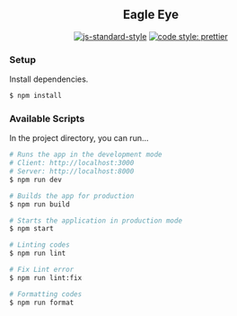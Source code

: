 <h2 align="center">Eagle Eye</h2>

<p align="center">
  <a href="http://standardjs.com"><img src="https://img.shields.io/badge/code%20style-standard-brightgreen.svg?style=flat-square&logo=eslint" alt="js-standard-style" /></a>
  <a href="https://github.com/prettier/prettier"><img src="https://img.shields.io/badge/code_style-prettier-ff69b4.svg?style=flat-square&logo=prettier" alt="code style: prettier"/></a>
</p>

### Setup

Install dependencies.

```sh
$ npm install
```

### Available Scripts

In the project directory, you can run...

```sh
# Runs the app in the development mode
# Client: http://localhost:3000
# Server: http://localhost:8000
$ npm run dev

# Builds the app for production
$ npm run build

# Starts the application in production mode
$ npm start

# Linting codes
$ npm run lint

# Fix Lint error
$ npm run lint:fix

# Formatting codes
$ npm run format
```

